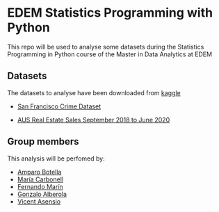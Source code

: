 # EDEM Statistics Programming with Python

This repo will be used to analyse some datasets during the Statistics Programming in Python course of the Master in Data Analytics at EDEM

## Datasets

The datasets to analyse have been downloaded from [kaggle](https://www.kaggle.com)

- [San Francisco Crime Dataset](https://www.kaggle.com/roshansharma/sanfranciso-crime-dataset)

- [AUS Real Estate Sales September 2018 to June 2020](https://www.kaggle.com/htagholdings/aus-real-estate-sales-march-2019-to-april-2020)


## Group members

This analysis will be perfomed by:

- [Amparo Botella](https://github.com/Amparus)
- [María Carbonell](https://github.com/mariacarbonell)
- [Fernando Marín](https://github.com/femado1)
- [Gonzalo Alberola](https://github.com/GonzaloAP97)
- [Vicent Asensio](https://github.com/viasmo1)
